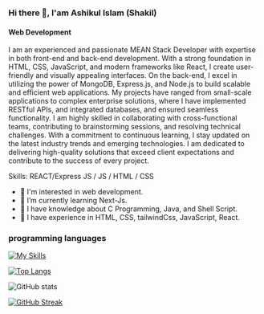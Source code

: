 ### Hi there 👋, I'am Ashikul Islam (Shakil)
#### Web Development

I am an experienced and passionate MEAN Stack Developer with expertise in both front-end and back-end development. With a strong foundation in HTML, CSS, JavaScript, and modern frameworks like  React, I create user-friendly and visually appealing interfaces. On the back-end, I excel in utilizing the power of MongoDB, Express.js, and Node.js to build scalable and efficient web applications. My projects have ranged from small-scale applications to complex enterprise solutions, where I have implemented RESTful APIs, and integrated databases, and ensured seamless functionality. I am highly skilled in collaborating with cross-functional teams, contributing to brainstorming sessions, and resolving technical challenges. With a commitment to continuous learning, I stay updated on the latest industry trends and emerging technologies. I am dedicated to delivering high-quality solutions that exceed client expectations and contribute to the success of every project.

Skills:  REACT/Express JS / JS / HTML / CSS
- 👀 I'm interested in web development.
- 🌱 I’m currently learning Next-Js.
- 🙇 I have knowledge about C Programming, Java, and Shell Script.
- 💞️ I have experience in HTML, CSS, tailwindCss, JavaScript, React.

### programming languages
[![My Skills](https://skillicons.dev/icons?i=js,html,css,bootstrap,materialui,react)](https://skillicons.dev)

[![Top Langs](https://github-readme-stats.vercel.app/api/top-langs/?username=Shakil633&theme=dark)](https://github.com/anuraghazra/github-readme-stats)

![GitHub stats](https://github-readme-stats.vercel.app/api?username=Shakil633&show_icons=true&theme=transparent)

[![GitHub Streak](https://github-readme-streak-stats.herokuapp.com?user=Shakil633&theme=dark)](https://git.io/streak-stats)